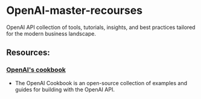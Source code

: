 # OpenAI-master-recourses
OpenAI API collection of tools, tutorials,  insights, and best practices tailored for the modern business landscape.


## Resources:

### [OpenAI's cookbook](https://cookbook.openai.com/)
- The OpenAI Cookbook is an open-source collection of examples and guides for building with the OpenAI API.

 

